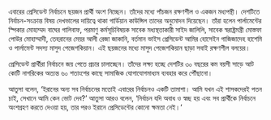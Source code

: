 এবারের প্রেসিডেন্ট নির্বাচনে ছয়জন প্রার্থী অংশ নিচ্ছেন। তাঁদের মধ্যে পাঁচজন রক্ষণশীল ও একজন মধ্যপন্থী। দেশটিতে নির্বাচন-সংক্রান্ত বিষয় দেখভালের দায়িত্বে থাকা গার্ডিয়ান কাউন্সিল তাদের অনুমোদন দিয়েছেন। তাঁরা হলেন পার্লামেন্টের স্পিকার মোহাম্মদ বাঘের গালিবাফ, পরমাণু কর্মসূচিবিষয়ক সাবেক মধ্যস্থতাকারী সাইদ জালিলি, সাবেক স্বরাষ্ট্রমন্ত্রী মোস্তফা পোউর মোহাম্মাদী, তেহরানের মেয়র আলী রেজা জাকানি, বর্তমান ভাইস প্রেসিডেন্ট আমির হোসেইন গাজিজাদেহ হাশেমি ও পার্লামেন্ট সদস্য মাসুদ পেজেশকিয়ান। এই ছয়জনের মধ্যে মাসুদ পেজেশকিয়ান ছাড়া সবাই রক্ষণশীল বলয়ের।

প্রেসিডেন্ট প্রার্থীরা নির্বাচনে জয় পেতে প্রচার চালাচ্ছেন। তাঁদের লক্ষ্য হচ্ছে দেশটির ৩০ বছরের কম বয়সী সাড়ে আট কোটি নাগরিকের অত্যন্ত ৬০ শতাংশের কাছে সামাজিক যোগাযোগমাধ্যম ব্যবহার করে পৌঁছানো।

আতুসা বলেন, ‘ইরানের অন্য সব নির্বাচনের মতোই এবারের নির্বাচনও একটি তামাশা। আমি যখন এই শাসকদেরই পতন চাই, সেখানে আমি কেন ভোট দেব?’ আতুসা আরও বলেন, ‘নির্বাচন যদি অবাধ ও স্বচ্ছ হয় এবং সব প্রার্থীকে নির্বাচনে অংশগ্রহণ করতে দেওয়া হয়, তার পরও ইরানে প্রেসিডেন্টের কোনো ক্ষমতা নেই।’
